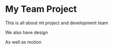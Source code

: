 # My Team Project

This is all about mt project and development team

We also have design

As well as motion